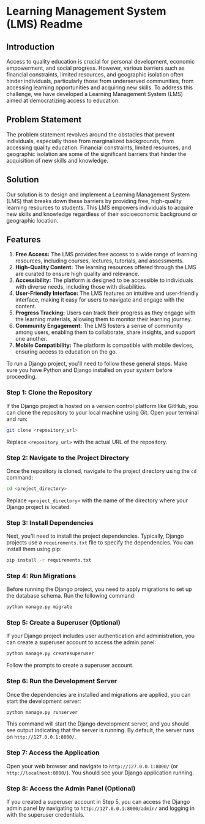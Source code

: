# Learning Management System (LMS) Readme

## Introduction
Access to quality education is crucial for personal development, economic empowerment, and social progress. However, various barriers such as financial constraints, limited resources, and geographic isolation often hinder individuals, particularly those from underserved communities, from accessing learning opportunities and acquiring new skills. To address this challenge, we have developed a Learning Management System (LMS) aimed at democratizing access to education.

## Problem Statement
The problem statement revolves around the obstacles that prevent individuals, especially those from marginalized backgrounds, from accessing quality education. Financial constraints, limited resources, and geographic isolation are some of the significant barriers that hinder the acquisition of new skills and knowledge.

## Solution
Our solution is to design and implement a Learning Management System (LMS) that breaks down these barriers by providing free, high-quality learning resources to students. This LMS empowers individuals to acquire new skills and knowledge regardless of their socioeconomic background or geographic location.

## Features
1. **Free Access:** The LMS provides free access to a wide range of learning resources, including courses, lectures, tutorials, and assessments.
2. **High-Quality Content:** The learning resources offered through the LMS are curated to ensure high quality and relevance.
3. **Accessibility:** The platform is designed to be accessible to individuals with diverse needs, including those with disabilities.
4. **User-Friendly Interface:** The LMS features an intuitive and user-friendly interface, making it easy for users to navigate and engage with the content.
5. **Progress Tracking:** Users can track their progress as they engage with the learning materials, allowing them to monitor their learning journey.
6. **Community Engagement:** The LMS fosters a sense of community among users, enabling them to collaborate, share insights, and support one another.
7. **Mobile Compatibility:** The platform is compatible with mobile devices, ensuring access to education on the go.

To run a Django project, you'll need to follow these general steps. Make sure you have Python and Django installed on your system before proceeding.

### Step 1: Clone the Repository
If the Django project is hosted on a version control platform like GitHub, you can clone the repository to your local machine using Git. Open your terminal and run:

```bash
git clone <repository_url>
```

Replace `<repository_url>` with the actual URL of the repository.

### Step 2: Navigate to the Project Directory
Once the repository is cloned, navigate to the project directory using the `cd` command:

```bash
cd <project_directory>
```

Replace `<project_directory>` with the name of the directory where your Django project is located.

### Step 3: Install Dependencies
Next, you'll need to install the project dependencies. Typically, Django projects use a `requirements.txt` file to specify the dependencies. You can install them using pip:

```bash
pip install -r requirements.txt
```

### Step 4: Run Migrations
Before running the Django project, you need to apply migrations to set up the database schema. Run the following command:

```bash
python manage.py migrate
```

### Step 5: Create a Superuser (Optional)
If your Django project includes user authentication and administration, you can create a superuser account to access the admin panel:

```bash
python manage.py createsuperuser
```

Follow the prompts to create a superuser account.

### Step 6: Run the Development Server
Once the dependencies are installed and migrations are applied, you can start the development server:

```bash
python manage.py runserver
```

This command will start the Django development server, and you should see output indicating that the server is running. By default, the server runs on `http://127.0.0.1:8000/`.

### Step 7: Access the Application
Open your web browser and navigate to `http://127.0.0.1:8000/` (or `http://localhost:8000/`). You should see your Django application running.

### Step 8: Access the Admin Panel (Optional)
If you created a superuser account in Step 5, you can access the Django admin panel by navigating to `http://127.0.0.1:8000/admin/` and logging in with the superuser credentials.


